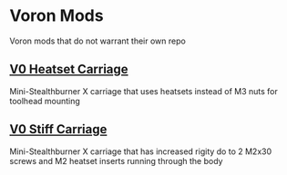 # Voron Mods
Voron mods that do not warrant their own repo

## [V0 Heatset Carriage](/V0-Heatset-Carriage)
Mini-Stealthburner X carriage that uses heatsets instead of M3 nuts for toolhead mounting

## [V0 Stiff Carriage](/V0-Stiff-Carriage)
Mini-Stealthburner X carriage that has increased rigity do to 2 M2x30 screws and M2 heatset inserts running through the body
